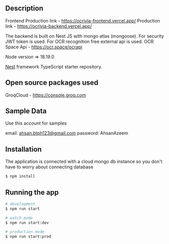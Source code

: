 ## Description

Frontend Production link - https://ocrivia-frontend.vercel.app/
Production link - https://ocrivia-backend.vercel.app/

The backend is built on Nest JS with mongo atlas (mongoose). For security JWT token is used.
For OCR recognition free external api is used.
OCR Space Api - https://ocr.space/ocrapi

Node version => 18.19.0

[Nest](https://github.com/nestjs/nest) framework TypeScript starter repository.

## Open source packages used

GroqCloud - https://console.groq.com

## Sample Data

Use this account for samples

email: ahsan.btph123@gmail.com
password: AhsanAzeem

## Installation

The application is connected with a cloud mongo db instance so you don't have to worry about connecting database

```bash
$ npm install
```

## Running the app

```bash
# development
$ npm run start

# watch mode
$ npm run start:dev

# production mode
$ npm run start:prod
```
